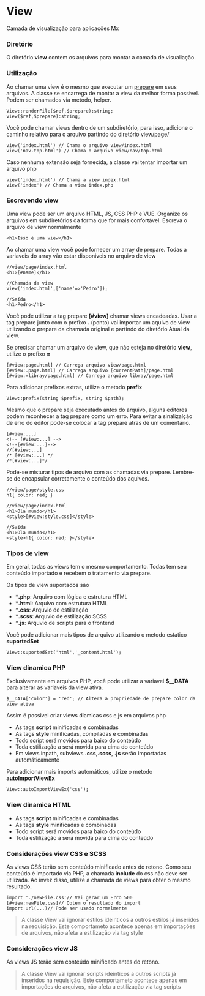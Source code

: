# View

Camada de visualização para aplicações Mx

### Diretório

O diretório **view** contem os arquivos para montar a camada de visualiação.

### Utilização

Ao chamar uma view é o mesmo que executar um [prepare](https://github.com/php-elegance/core/blob/main/.doc/prepare.md) em seus arquivos. A classe se encarrega de montar a view da melhor forma possivel. Podem ser chamados via metodo, helper.

    View::renderFile($ref,$prepare):string;
    view($ref,$prepare):string;

Você pode chamar views dentro de um subdiretório, para isso, adicione o caminho relativo para o arquivo partindo do diretório view/page/

    view('index.html') // Chama o arquivo view/index.html
    view('nav.top.html') // Chama o arquivo view/nav/top.html

Caso nenhuma extensão seja fornecida, a classe vai tentar importar um arquivo php

    view('index.html') // Chama a view index.html
    view('index') // Chama a view index.php

### Escrevendo view

Uma view pode ser um arquivo HTML, JS, CSS PHP e VUE. Organize os arquivos em subdiretórios da forma que for mais confortável. Escreva o arquivo de view normalmente

    <h1>Isso é uma view</h1>

Ao chamar uma view você pode fornecer um array de prepare. Todas a variaveis do array vão estar disponiveis no arquivo de view

    //view/page/index.html
    <h1>[#name]</h1>

    //Chamada da view
    view('index.html',['name'=>'Pedro']);

    //Saída
    <h1>Pedro</h1>

Você pode utilizar a tag prepare **[#view]** chamar views encadeadas.
Usar a tag prepare junto com o prefixo **.** (ponto) vai importar um aquivo de view utilizando o prepare da chamada original e partindo do diretório Atual da view.

Se precisar chamar um arquivo de view, que não esteja no diretório **view**, utilize o prefixo **=**


    [#view:page.html] // Carrega arquivo view/page.html
    [#view:.page.html] // Carrega arquivo [currentPath]/page.html
    [#view:=libray/page.html] // Carrega arquivo libray/page.html

Para adicionar prefixos extras, utilize o metodo **prefix**

    View::prefix(string $prefix, string $path);

Mesmo que o prepare seja executado antes do arquivo, alguns editores podem reconhecer a tag prepare como um erro.
Para evitar a sinalizalção de erro do editor pode-se colocar a tag prepare atras de um comentário.

    [#view:...]
    <!-- [#view:...] -->
    <!--[#view:...]-->
    //[#view:...]
    /* [#view:...] */
    /*[#view:...]*/

Pode-se misturar tipos de arquivo com as chamadas via prepare. Lembre-se de encapsular corretamente o conteúdo dos aquivos.

    //view/page/style.css
    h1{ color: red; }

    //view/page/index.html
    <h1>Ola mundo</h1>
    <style>[#view:style.css]</style>

    //Saída
    <h1>Ola mundo</h1>
    <style>h1{ color: red; }</style>

### Tipos de view

Em geral, todas as views tem o mesmo comportamento. Todas tem seu conteúdo importado e recebem o tratamento via prepare.

Os tipos de view suportados são

- ***.php**: Arquivo com lógica e estrutura HTML
- ***.html**: Arquivo com estrutura HTML
- ***.css**: Arquvio de estilização
- ***.scss**: Arquvio de estilização SCSS
- ***.js**: Arquvio de scripts para o frontend

Você pode adicionar mais tipos de arquivo utilizando o metodo estatico **suportedSet**

    View::suportedSet('html','_content.html');

### View dinamica PHP

Exclusivamente em arquivos PHP, você pode utilizar a variavel **$__DATA** para alterar as variaveis da view ativa.

    $__DATA['color'] = 'red'; // Altera a propriedade de prepare color da view ativa

Assim é possivel criar views diamicas css e js em arquivos php

- As tags **script** minificadas e combinadas
- As tags **style** minificadas, compiladas e combinadas
- Todo script será movidos para baixo do conteúdo
- Toda estilização a será movida para cima do conteúdo
- Em views inpath, subviews **.css**,**.scss**, **.js** serão importadas automáticamente

Para adicionar mais imports automáticos, utilize o metodo **autoImportViewEx**

    View::autoImportViewEx('css');

### View dinamica HTML

- As tags **script** minificadas e combinadas
- As tags **style** minificadas e combinadas
- Todo script será movidos para baixo do conteúdo
- Toda estilização a será movida para cima do conteúdo

### Considerações view CSS e SCSS

As views CSS terão sem conteúdo minificado antes do retono. Como seu conteúdo é importado via PHP, a chamada **include** do css não deve ser utilizada. Ao invez disso, utilize a chamada de views para obter o mesmo resultado.

    import './newFile.css'// Vai gerar um Erro 500
    [#view:newFile.css]// Obtem o resultado do import
    import url(...)// Pode ser usado normalmente

> A classe View vai ignorar estilos ideinticos a outros estilos já inseridos na requisição. Este comportameto acontece apenas em importações de arquivos, não afeta a estilização via tag style

### Considerações view JS

As views JS terão sem conteúdo minificado antes do retono.

> A classe View vai ignorar scripts ideinticos a outros scripts já inseridos na requisição. Este comportameto acontece apenas em importações de arquivos, não afeta a estilização via tag scripts
